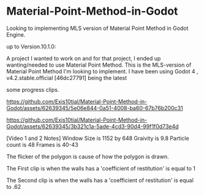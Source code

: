 # Material-Point-Method-in-Godot

Looking to implementing MLS version of Material Point Method in Godot Engine.

up to Version.10.1.0:

A project I wanted to work on and for that project, I ended up wanting/needed to use Material Point Method. 
This is the MLS-version of Material Point Method I'm looking to implement. 
I have been using Godot 4 , v4.2.stable.official [46dc27791] being the latest

some progress clips.

https://github.com/Exis10tial/Material-Point-Method-in-Godot/assets/62639345/5e06e844-0a51-4008-ba60-67b76b200c31



https://github.com/Exis10tial/Material-Point-Method-in-Godot/assets/62639345/3b321c1a-5ade-4cd3-90d4-99f1f0d73e4d



[Video 1 and 2 Notes]
Window Size is 1152 by 648
Graivity is 9.8 
Particle count is 48 
Frames is 40-43

The flicker of the polygon is cause of how the polygon is drawn.

The First clip is when the walls has a 'coefficient of restitution' is equal to 1

The Second clip is when the walls has a 'coefficient of restitution' is equal to .62

